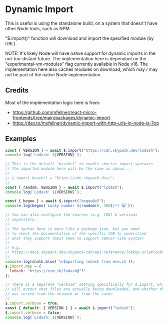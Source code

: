 # Dynamic Import

This is useful is using the standalone build, on a system that doesn't have other Node tools, such as NPM.

"$.import()" function will download and import the specified module (by URL).

    
NOTE: It's likely Node will have native support for dynamic imports in the not-too-distant future. The implementation here is dependant on the "experimental-vm-modules" flag currently available in Node v16. The implementation here also caches modules on download; which may / may not be part of the native Node implementation.

## Credits

Most of the implementation logic here is from: 
* https://github.com/mfellner/react-micro-frontends/tree/main/packages/dynamic-import
* https://dev.to/mxfellner/dynamic-import-with-http-urls-in-node-js-7og

## Examples

```js
const { VERSION } = await $.import("https://cdn.skypack.dev/lodash");
console.log(`Lodash: ${VERSION}`);
```

```js
// This is the default "baseUrl" to enable shorter import syntaxes
// The imported module here will be the same as above...
//
// $.import.baseUrl = "https://cdn.skypack.dev/";
//
const { random, VERSION } = await $.import("lodash");
console.log(`Lodash: ${VERSION}`);

const { begoo } = await $.import("begoo@v2");
console.log(begoo(`Lucky number ${random(0, 100)}!! 😸`));
```

```js
// You can also configure the sources (e.g. CDN) & versions
// separately.
//
// The syntax here is more like a package.json, but you need
// to check the documentation of the specific CDN to understand
// what they support (most seem to support semver-like syntax)
//
// e.g.:
// https://docs.skypack.dev/skypack-cdn/api-reference/lookup-urls#lookup-by-package-+-version-range-semver
//
console.log(chalk.blue(`\nImporting lodash from esm.sh`));
$.import.map = {
  lodash: "https://esm.sh/lodash@^3"
};

// There is a separate "verbose" setting specifically for $.import, which
// will output what files are actually being downloaded, and whether the result
// was served from the network or from the cache
//
$.import.verbose = true;
const { default: { VERSION } } = await $.import("lodash");
$.import.verbose = false;
console.log(`Lodash: ${VERSION}`);
```